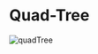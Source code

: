# Quad-Tree
![quadTree](https://user-images.githubusercontent.com/70662656/197775067-4aa0aee9-0be5-4589-9bbc-5b054b50ea15.JPG)
